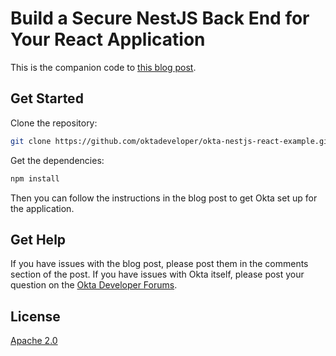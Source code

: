 # Build a Secure NestJS Back End for Your React Application

This is the companion code to [this blog post](https://developer.okta.com/blog/2021/03/15/nestjs-react).

## Get Started

Clone the repository:

```sh
git clone https://github.com/oktadeveloper/okta-nestjs-react-example.git
```

Get the dependencies:

```sh
npm install
```

Then you can follow the instructions in the blog post to get Okta set up for the application.

## Get Help

If you have issues with the blog post, please post them in the comments section of the post. If you have issues with Okta itself, please post your question on the [Okta Developer Forums](https://devforum.okta.com/).

## License
[Apache 2.0](LICENSE)
